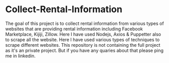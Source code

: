 # Collect-Rental-Information
The goal of this project is to collect rental information from various types of websites that are providing rental information including Facebook Marketplace, Kijiji, Zillow.
Here I have used Nodejs, Axios & Puppetter also to scrape all the website. Here I have used various types of techniques to scrape different websites.
This repository is not containing the full project as it's an private project. But if you have any quaries about that please ping me in linkedin.
